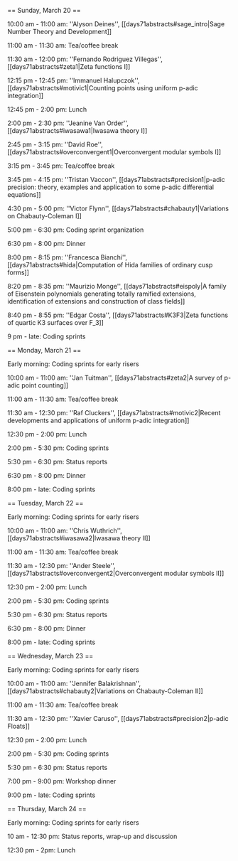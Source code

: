 == Sunday, March 20 ==

10:00 am - 11:00 am: ''Alyson Deines'', [[days71abstracts#sage_intro|Sage Number Theory and Development]]

11:00 am - 11:30 am: Tea/coffee break

11:30 am - 12:00 pm: ''Fernando Rodriguez Villegas'', [[days71abstracts#zeta1|Zeta functions I]]

12:15 pm - 12:45 pm: ''Immanuel Halupczok'', [[days71abstracts#motivic1|Counting points using uniform p-adic integration]]

12:45 pm -  2:00 pm: Lunch

2:00 pm -  2:30 pm: ''Jeanine Van Order'', [[days71abstracts#iwasawa1|Iwasawa theory I]]

2:45 pm -  3:15 pm: ''David Roe'', [[days71abstracts#overconvergent1|Overconvergent modular symbols I]]

3:15 pm -  3:45 pm: Tea/coffee break

3:45 pm -  4:15 pm: ''Tristan Vaccon'', [[days71abstracts#precision1|p-adic precision: theory, examples and application to some p-adic differential equations]]

4:30 pm -  5:00 pm: ''Victor Flynn'', [[days71abstracts#chabauty1|Variations on Chabauty-Coleman I]]

5:00 pm -  6:30 pm: Coding sprint organization

6:30 pm - 8:00 pm: Dinner

8:00 pm - 8:15 pm: ''Francesca Bianchi'', [[days71abstracts#hida|Computation of Hida families of ordinary cusp forms]]

8:20 pm - 8:35 pm: ''Maurizio Monge'', [[days71abstracts#eispoly|A family of Eisenstein polynomials generating totally ramified extensions, identification of extensions and construction of class fields]]

8:40 pm - 8:55 pm: ''Edgar Costa'', [[days71abstracts#K3F3|Zeta functions of quartic K3 surfaces over F_3]]

9 pm - late: Coding sprints 

== Monday, March 21 ==

Early morning: Coding sprints for early risers

10:00 am - 11:00 am: ''Jan Tuitman'', [[days71abstracts#zeta2|A survey of p-adic point counting]]

11:00 am - 11:30 am: Tea/coffee break

11:30 am - 12:30 pm: ''Raf Cluckers'', [[days71abstracts#motivic2|Recent developments and applications of uniform p-adic integration]]

12:30 pm - 2:00 pm: Lunch

2:00 pm - 5:30 pm: Coding sprints

5:30 pm - 6:30 pm: Status reports

6:30 pm - 8:00 pm: Dinner

8:00 pm - late: Coding sprints 

== Tuesday, March 22 ==

Early morning: Coding sprints for early risers

10:00 am - 11:00 am: ''Chris Wuthrich'', [[days71abstracts#iwasawa2|Iwasawa theory II]]

11:00 am - 11:30 am: Tea/coffee break

11:30 am - 12:30 pm: ''Ander Steele'', [[days71abstracts#overconvergent2|Overconvergent modular symbols II]]

12:30 pm - 2:00 pm: Lunch

2:00 pm - 5:30 pm: Coding sprints

5:30 pm - 6:30 pm: Status reports

6:30 pm - 8:00 pm: Dinner

8:00 pm - late: Coding sprints 

== Wednesday, March 23 ==

Early morning: Coding sprints for early risers

10:00 am - 11:00 am: ''Jennifer Balakrishnan'', [[days71abstracts#chabauty2|Variations on Chabauty-Coleman II]]  

11:00 am - 11:30 am: Tea/coffee break

11:30 am - 12:30 pm: ''Xavier Caruso'', [[days71abstracts#precision2|p-adic Floats]]

12:30 pm - 2:00 pm: Lunch

2:00 pm - 5:30 pm: Coding sprints

5:30 pm - 6:30 pm: Status reports

7:00 pm - 9:00 pm: Workshop dinner

9:00 pm - late: Coding sprints 

== Thursday, March 24 ==

Early morning: Coding sprints for early risers

10 am - 12:30 pm: Status reports, wrap-up and discussion

12:30 pm - 2pm: Lunch
